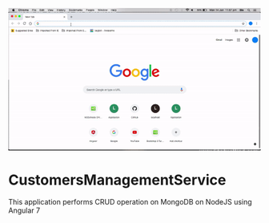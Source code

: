 ![](cms.gif)


# CustomersManagementService
This application performs CRUD operation on MongoDB on NodeJS using Angular 7
